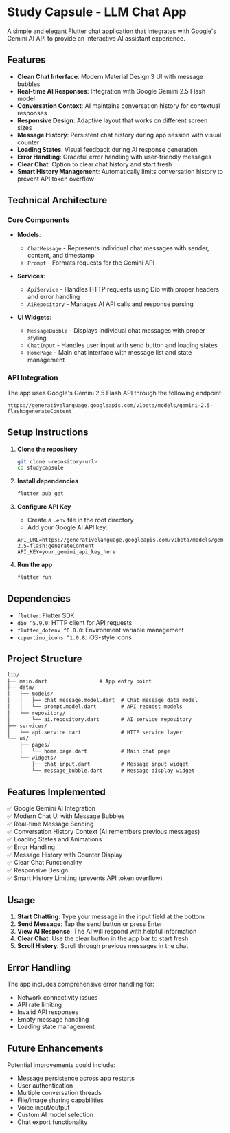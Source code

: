# Study Capsule - LLM Chat App

A simple and elegant Flutter chat application that integrates with Google's Gemini AI API to provide an interactive AI assistant experience.

## Features

- **Clean Chat Interface**: Modern Material Design 3 UI with message bubbles
- **Real-time AI Responses**: Integration with Google Gemini 2.5 Flash model
- **Conversation Context**: AI maintains conversation history for contextual responses
- **Responsive Design**: Adaptive layout that works on different screen sizes
- **Message History**: Persistent chat history during app session with visual counter
- **Loading States**: Visual feedback during AI response generation
- **Error Handling**: Graceful error handling with user-friendly messages
- **Clear Chat**: Option to clear chat history and start fresh
- **Smart History Management**: Automatically limits conversation history to prevent API token overflow

## Technical Architecture

### Core Components

- **Models**:
  - `ChatMessage` - Represents individual chat messages with sender, content, and timestamp
  - `Prompt` - Formats requests for the Gemini API
  
- **Services**:
  - `ApiService` - Handles HTTP requests using Dio with proper headers and error handling
  - `AiRepository` - Manages AI API calls and response parsing

- **UI Widgets**:
  - `MessageBubble` - Displays individual chat messages with proper styling
  - `ChatInput` - Handles user input with send button and loading states
  - `HomePage` - Main chat interface with message list and state management

### API Integration

The app uses Google's Gemini 2.5 Flash API through the following endpoint:

``` env
https://generativelanguage.googleapis.com/v1beta/models/gemini-2.5-flash:generateContent
```

## Setup Instructions

1. **Clone the repository**

   ```bash
   git clone <repository-url>
   cd studycapsule
   ```

2. **Install dependencies**

   ```bash
   flutter pub get
   ```

3. **Configure API Key**
   - Create a `.env` file in the root directory
   - Add your Google AI API key:

   ``` env
   API_URL=https://generativelanguage.googleapis.com/v1beta/models/gemini-2.5-flash:generateContent
   API_KEY=your_gemini_api_key_here
   ```

4. **Run the app**

   ```bash
   flutter run
   ```

## Dependencies

- `flutter`: Flutter SDK
- `dio ^5.9.0`: HTTP client for API requests
- `flutter_dotenv ^6.0.0`: Environment variable management
- `cupertino_icons ^1.0.8`: iOS-style icons

## Project Structure

``` md
lib/
├── main.dart                 # App entry point
├── data/
│   ├── models/
│   │   ├── chat_message.model.dart  # Chat message data model
│   │   └── prompt.model.dart        # API request models
│   └── repository/
│       └── ai.repository.dart       # AI service repository
├── services/
│   └── api.service.dart             # HTTP service layer
└── ui/
    ├── pages/
    │   └── home.page.dart           # Main chat page
    └── widgets/
        ├── chat_input.dart          # Message input widget
        └── message_bubble.dart      # Message display widget
```

## Features Implemented

✅ Google Gemini AI Integration  
✅ Modern Chat UI with Message Bubbles  
✅ Real-time Message Sending  
✅ Conversation History Context (AI remembers previous messages)  
✅ Loading States and Animations  
✅ Error Handling  
✅ Message History with Counter Display  
✅ Clear Chat Functionality  
✅ Responsive Design  
✅ Smart History Limiting (prevents API token overflow)  

## Usage

1. **Start Chatting**: Type your message in the input field at the bottom
2. **Send Message**: Tap the send button or press Enter
3. **View AI Response**: The AI will respond with helpful information
4. **Clear Chat**: Use the clear button in the app bar to start fresh
5. **Scroll History**: Scroll through previous messages in the chat

## Error Handling

The app includes comprehensive error handling for:

- Network connectivity issues
- API rate limiting
- Invalid API responses
- Empty message handling
- Loading state management

## Future Enhancements

Potential improvements could include:

- Message persistence across app restarts
- User authentication
- Multiple conversation threads
- File/image sharing capabilities
- Voice input/output
- Custom AI model selection
- Chat export functionality
